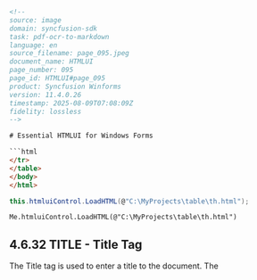```html
<!-- 
source: image
domain: syncfusion-sdk
task: pdf-ocr-to-markdown
language: en
source_filename: page_095.jpeg
document_name: HTMLUI
page_number: 095
page_id: HTMLUI#page_095
product: Syncfusion Winforms
version: 11.4.0.26
timestamp: 2025-08-09T07:08:09Z
fidelity: lossless
-->

# Essential HTMLUI for Windows Forms

```html
</tr>
</table>
</body>
</html>
```

```csharp
this.htmluiControl.LoadHTML(@"C:\MyProjects\table\th.html");
```

```vb.net
Me.htmluiControl.LoadHTML(@"C:\MyProjects\table\th.html")
```

## 4.6.32 TITLE - Title Tag

The Title tag is used to enter a title to the document. The <title> tag is displayed in the title bar of the HTMLUI control, which is present at the top of the control. The title display can be toggled with the help of the ShowTitle property of the HTMLUI control. This is a bool property, which when set to true displays the title bar over the control. The title tag is inserted in the head section of the document.

```html
<HTML>
File Location and Name: C:\MyProjects\head\title.html
<html>
<head>
<title>
    Syncfusion Essential HTMLUI
</title>
</head>
<body>
<p>100% .NET HTML display engine that can be used to create extremely flexible user interfaces. Part of Essential Studio Enterprise.</p>
</body>
</html>
```

```csharp
this.htmluiControl.LoadHTML(@"C:\MyProjects\head\title.html");
```

```vb.net
Me.htmluiControl.LoadHTML(@"C:\MyProjects\head\title.html")
```

## API Reference

None.

## Code Examples

- **C#**: `this.htmluiControl.LoadHTML(@"C:\MyProjects\head\title.html");`
- **VB.NET**: `Me.htmluiControl.LoadHTML(@"C:\MyProjects\head\title.html")`

<!-- 
tags: [HTMLUI, Title Tag, Windows Forms, Syncfusion, ShowTitle Property]
keywords: [HTMLUI, Title, Title Tag, Windows Forms, Syncfusion, HTML display engine, ShowTitle, C#, VB.NET, LoadHTML]
-->
```